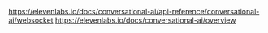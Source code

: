 https://elevenlabs.io/docs/conversational-ai/api-reference/conversational-ai/websocket
https://elevenlabs.io/docs/conversational-ai/overview